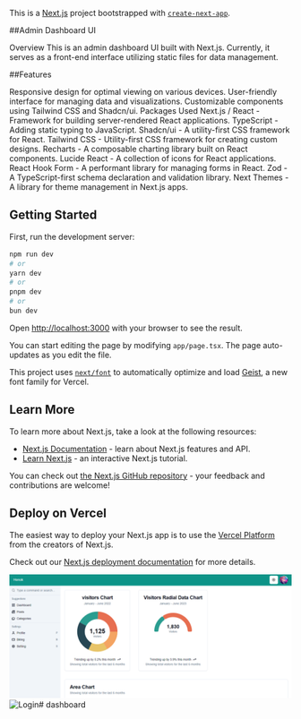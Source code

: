 This is a [Next.js](https://nextjs.org) project bootstrapped with [`create-next-app`](https://nextjs.org/docs/app/api-reference/cli/create-next-app).


##Admin Dashboard UI

Overview
This is an admin dashboard UI built with Next.js. Currently, it serves as a front-end interface utilizing static files for data management. 

##Features

Responsive design for optimal viewing on various devices.
User-friendly interface for managing data and visualizations.
Customizable components using Tailwind CSS and Shadcn/ui.
Packages Used
Next.js / React - Framework for building server-rendered React applications.
TypeScript - Adding static typing to JavaScript.
Shadcn/ui - A utility-first CSS framework for React.
Tailwind CSS - Utility-first CSS framework for creating custom designs.
Recharts - A composable charting library built on React components.
Lucide React - A collection of icons for React applications.
React Hook Form - A performant library for managing forms in React.
Zod - A TypeScript-first schema declaration and validation library.
Next Themes - A library for theme management in Next.js apps.

## Getting Started

First, run the development server:

```bash
npm run dev
# or
yarn dev
# or
pnpm dev
# or
bun dev
```

Open [http://localhost:3000](http://localhost:3000) with your browser to see the result.

You can start editing the page by modifying `app/page.tsx`. The page auto-updates as you edit the file.

This project uses [`next/font`](https://nextjs.org/docs/app/building-your-application/optimizing/fonts) to automatically optimize and load [Geist](https://vercel.com/font), a new font family for Vercel.

## Learn More

To learn more about Next.js, take a look at the following resources:

- [Next.js Documentation](https://nextjs.org/docs) - learn about Next.js features and API.
- [Learn Next.js](https://nextjs.org/learn) - an interactive Next.js tutorial.

You can check out [the Next.js GitHub repository](https://github.com/vercel/next.js) - your feedback and contributions are welcome!

## Deploy on Vercel

The easiest way to deploy your Next.js app is to use the [Vercel Platform](https://vercel.com/new?utm_medium=default-template&filter=next.js&utm_source=create-next-app&utm_campaign=create-next-app-readme) from the creators of Next.js.

Check out our [Next.js deployment documentation](https://nextjs.org/docs/app/building-your-application/deploying) for more details.



![Dashboard](image/dashboard.png)
![Login](image/login.png.png)# dashboard
